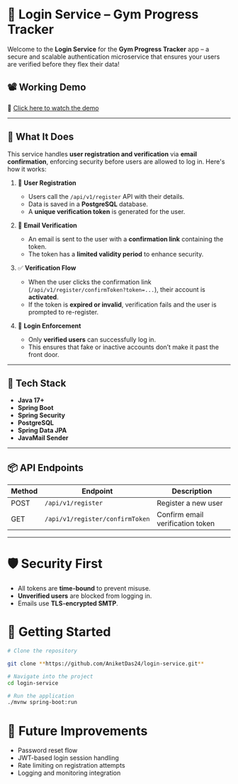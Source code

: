 # 💪 Login Service – Gym Progress Tracker

Welcome to the **Login Service** for the **Gym Progress Tracker** app – a secure and scalable authentication microservice that ensures your users are verified before they flex their data!

## 📽️ Working Demo

🎥 [Click here to watch the demo](https://drive.google.com/file/d/1x84ZVGFYbSIgCZcN3p8RinCNhLXIdVyB/view?usp=sharing)

---
## 🔐 What It Does

This service handles **user registration and verification** via **email confirmation**, enforcing security before users are allowed to log in. Here's how it works:

1. 📝 **User Registration**  
   - Users call the `/api/v1/register` API with their details.  
   - Data is saved in a **PostgreSQL** database.  
   - A **unique verification token** is generated for the user.

2. 📧 **Email Verification**  
   - An email is sent to the user with a **confirmation link** containing the token.  
   - The token has a **limited validity period** to enhance security.

3. ✅ **Verification Flow**  
   - When the user clicks the confirmation link (`/api/v1/register/confirmToken?token=...`), their account is **activated**.  
   - If the token is **expired or invalid**, verification fails and the user is prompted to re-register.

4. 🔐 **Login Enforcement**  
   - Only **verified users** can successfully log in.  
   - This ensures that fake or inactive accounts don’t make it past the front door.

---

## 🧰 Tech Stack

- **Java 17+**
- **Spring Boot**
- **Spring Security**
- **PostgreSQL**
- **Spring Data JPA**
- **JavaMail Sender**

---

## 📦 API Endpoints

| Method | Endpoint                            | Description                      |
|--------|-------------------------------------|----------------------------------|
| POST   | `/api/v1/register`                  | Register a new user              |
| GET    | `/api/v1/register/confirmToken`     | Confirm email verification token |

---


# 🛡️ Security First

- All tokens are **time-bound** to prevent misuse.
- **Unverified users** are blocked from logging in.
- Emails use **TLS-encrypted SMTP**.

# 🚀 Getting Started

```bash
# Clone the repository

git clone **https://github.com/AniketDas24/login-service.git**

# Navigate into the project
cd login-service

# Run the application
./mvnw spring-boot:run
```

# 📌 Future Improvements

- Password reset flow
- JWT-based login session handling
- Rate limiting on registration attempts
- Logging and monitoring integration

